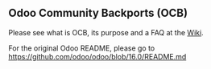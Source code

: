 Odoo Community Backports (OCB)
------------------------------

Please see what is OCB, its purpose and a FAQ at the [Wiki](https://github.com/OCA/OCB/wiki).

For the original Odoo README, please go to https://github.com/odoo/odoo/blob/16.0/README.md
